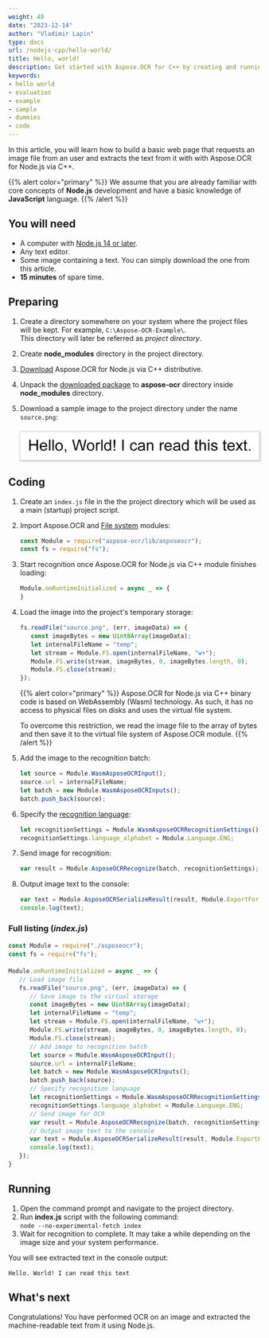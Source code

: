 ```yaml
---
weight: 40
date: "2023-12-14"
author: "Vladimir Lapin"
type: docs
url: /nodejs-cpp/hello-world/
title: Hello, world!
description: Get started with Aspose.OCR for C++ by creating and running a bare minimum example.
keywords:
- hello world
- evaluation
- example
- sample
- dummies
- code
---
```


In this article, you will learn how to build a basic web page that requests an image file from an user and extracts the text from it with with Aspose.OCR for Node.js via C++.

{{% alert color="primary" %}} 
We assume that you are already familiar with core concepts of **Node.js** development and have a basic knowledge of **JavaScript** language.
{{% /alert %}} 

## You will need

- A computer with [Node.js 14 or later](/ocr/nodejs-cpp/system-requirements/).
- Any text editor.
- Some image containing a text. You can simply download the one from this article.
- **15 minutes** of spare time.

## Preparing

1. Create a directory somewhere on your system where the project files will be kept. For example, `C:\Aspose-OCR-Example\`.  
   This directory will later be referred as _project directory_.
2. Create **node_modules** directory in the project directory.
3. [Download](https://releases.aspose.com/ocr/nodejs-cpp/) Aspose.OCR for Node.js via C++ distributive.
4. Unpack the [downloaded package](/ocr/nodejs-cpp/installation/) to **aspose-ocr** directory inside **node_modules** directory.
5. Download a sample image to the project directory under the name `source.png`:
   
   <img src="source.png" alt="Source image" style="box-shadow: 1px 1px 4px 2px rgba(0,0,0,0.2);margin-top:8px;" />

## Coding

1. Create an `index.js` file in the the project directory which will be used as a main (startup) project script.
2. Import Aspose.OCR and [File system](https://nodejs.org/api/fs.html) modules:
   ```js
   const Module = require("aspose-ocr/lib/asposeocr");
   const fs = require("fs");
   ```

3. Start recognition once Aspose.OCR for Node.js via C++ module finishes loading:  

   ```js
   Module.onRuntimeInitialized = async _ => {
   }
   ```

4. Load the image into the project's temporary storage:  

   ```js
   fs.readFile("source.png", (err, imageData) => {
      const imageBytes = new Uint8Array(imageData);
      let internalFileName = "temp";
      let stream = Module.FS.open(internalFileName, "w+");
      Module.FS.write(stream, imageBytes, 0, imageBytes.length, 0);
      Module.FS.close(stream);
   });
   ```

   {{% alert color="primary" %}}
   Aspose.OCR for Node.js via C++ binary code is based on WebAssembly (Wasm) technology. As such, it has no access to physical files on disks and uses the virtual file system.

   To overcome this restriction, we read the image file to the array of bytes and then save it to the virtual file system of Aspose.OCR module.
   {{% /alert %}}

5. Add the image to the recognition batch:  

   ```js
   let source = Module.WasmAsposeOCRInput();
   source.url = internalFileName;
   let batch = new Module.WasmAsposeOCRInputs();
   batch.push_back(source);
   ```

6. Specify the [recognition language](/ocr/nodejs-cpp/recognition-languages/):  

   ```js
   let recognitionSettings = Module.WasmAsposeOCRRecognitionSettings();
   recognitionSettings.language_alphabet = Module.Language.ENG;
   ```

7. Send image for recognition:  

   ```js
   var result = Module.AsposeOCRRecognize(batch, recognitionSettings);
   ```

8. Output image text to the console:  

   ```js
   var text = Module.AsposeOCRSerializeResult(result, Module.ExportFormat.text);
   console.log(text);
   ```


### Full listing (_index.js_)

```js
const Module = require("./asposeocr");
const fs = require("fs");

Module.onRuntimeInitialized = async _ => {
   // Load image file
   fs.readFile("source.png", (err, imageData) => {
      // Save image to the virtual storage
      const imageBytes = new Uint8Array(imageData);
      let internalFileName = "temp";
      let stream = Module.FS.open(internalFileName, "w+");
      Module.FS.write(stream, imageBytes, 0, imageBytes.length, 0);
      Module.FS.close(stream);
      // Add image to recognition batch
      let source = Module.WasmAsposeOCRInput();
      source.url = internalFileName;
      let batch = new Module.WasmAsposeOCRInputs();
      batch.push_back(source);
      // Specify recognition language
      let recognitionSettings = Module.WasmAsposeOCRRecognitionSettings();
      recognitionSettings.language_alphabet = Module.Language.ENG;
      // Send image for OCR
      var result = Module.AsposeOCRRecognize(batch, recognitionSettings);
      // Output image text to the console
      var text = Module.AsposeOCRSerializeResult(result, Module.ExportFormat.text);
      console.log(text);
   });
}
```

## Running

1. Open the command prompt and navigate to the project directory.
2. Run **index.js** script with the following command:  
   `node --no-experimental-fetch index`
3. Wait for recognition to complete. It may take a while depending on the image size and your system performance.

You will see extracted text in the console output:

```
Hello. World! I can read this text
```

## What's next

Congratulations! You have performed OCR on an image and extracted the machine-readable text from it using Node.js.
